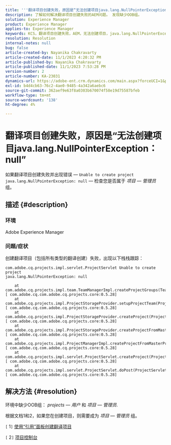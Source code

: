 ```yaml
---
title: '''翻译项目创建失败，原因是“无法创建项目java.lang.NullPointerException： null”'
description: 了解如何解决翻译项目创建失败的AEM问题。 发现缺少OOB组。
solution: Experience Manager
product: Experience Manager
applies-to: Experience Manager
keywords: KCS，翻译项目创建失败，AEM，无法创建项目，java.lang.NullPointerException
resolution: Resolution
internal-notes: null
bug: false
article-created-by: Nayanika Chakravarty
article-created-date: 11/1/2023 4:20:32 PM
article-published-by: Nayanika Chakravarty
article-published-date: 11/1/2023 7:53:28 PM
version-number: 2
article-number: KA-23031
dynamics-url: https://adobe-ent.crm.dynamics.com/main.aspx?forceUCI=1&pagetype=entityrecord&etn=knowledgearticle&id=8d39a28e-d278-ee11-8179-6045bd0065f9
exl-id: b4d4cb63-76c2-4ae0-9485-4a342a6aebc6
source-git-commit: 362aef9e63f8a0303b670074f58e19d75587bfeb
workflow-type: tm+mt
source-wordcount: '138'
ht-degree: 4%

---
```


# 翻译项目创建失败，原因是“无法创建项目java.lang.NullPointerException： null”


如果翻译项目创建失败并出现错误 —  `Unable to create project java.lang.NullPointerException: null`  — 检查您是否属于 *项目 — 管理员* 组。

## 描述 {#description}


### 环境

Adobe Experience Manager

### 问题/症状

创建翻译项目（包括所有类型的翻译创建）失败，出现以下栈栈跟踪：


```
com.adobe.cq.projects.impl.servlet.ProjectServlet Unable to create project
java.lang.NullPointerException: null

    at com.adobe.cq.projects.impl.team.TeamManagerImpl.createProjectGroups(TeamManagerImpl.java:346) [ com.adobe.cq.com.adobe.cq.projects.core:0.5.28] 
    at com.adobe.cq.projects.impl.ProjectStorageProvider.setupProjectTeam(ProjectStorageProvider.java:691) [ com.adobe.cq.com.adobe.cq.projects.core:0.5.28] 
    at com.adobe.cq.projects.impl.ProjectStorageProvider.createProject(ProjectStorageProvider.java:636) [ com.adobe.cq.com.adobe.cq.projects.core:0.5.28] 
    at com.adobe.cq.projects.impl.ProjectStorageProvider.createProjectFromMasterProject(ProjectStorageProvider.java:514) [ com.adobe.cq.com.adobe.cq.projects.core:0.5.28] 
    at com.adobe.cq.projects.impl.ProjectManagerImpl.createProjectFromMasterProject(ProjectManagerImpl.java:92) [ com.adobe.cq.com.adobe.cq.projects.core:0.5.28] 
    at com.adobe.cq.projects.impl.servlet.ProjectServlet.createProject(ProjectServlet.java:297) [ com.adobe.cq.com.adobe.cq.projects.core:0.5.28] 
    at com.adobe.cq.projects.impl.servlet.ProjectServlet.doPost(ProjectServlet.java:196) [ com.adobe.cq.com.adobe.cq.projects.core:0.5.28]
```



## 解决方法 {#resolution}


环境中缺少OOB组： *projects — 用户* 和 *项目 — 管理员*.

根据文档1和2，如果您在创建项目，则需要成为 *项目 — 管理员* 组。

&#x200B;&#x200B;&#x200B;&#x200B;`[` 1`]`  [使用“引用”面板创建翻译项目](https://experienceleague.adobe.com/docs/experience-manager-65/administering/introduction/tc-manage.html?lang=en#creating-translation-projects-using-the-references-panel)

`[` 2`]`  [项目控制台](https://experienceleague.adobe.com/docs/experience-manager-65/authoring/projects/projects.html?lang=en#projects-console)
